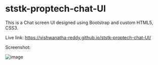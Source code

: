 # ststk-proptech-chat-UI

This is a Chat screen UI designed using Bootstrap and custom HTML5, CSS3.

Live link: https://vishwanatha-reddy.github.io/ststk-proptech-chat-UI/

Screenshot:

![image](https://user-images.githubusercontent.com/84494799/124114246-faead200-da89-11eb-8d9b-8c92ca4b6adb.png)
